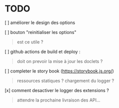 # TODO

[ ] améliorer le design des options

[ ] bouton "reinitialiser les options"
> est ce utile ?

[ ] github actions de build et deploy :
> doit on prevoir la mise à jour les doclets ?

[ ] completer le story book (https://storybook.js.org/)
> ressources statiques ?
> chargement du logger ?

[x] comment desactiver le logger des extensions ?
> attendre la prochaine livraison des API...
